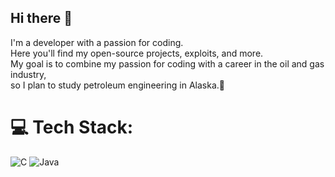 
## Hi there 👋

I'm a developer with a passion for coding. <br>Here you'll find my open-source projects, exploits, and more. <br>My goal is to combine my passion for coding with a career in the oil and gas industry, <br>so I plan to study petroleum engineering in Alaska.🏴󠁵󠁳󠁡󠁫󠁿

# 💻 Tech Stack:
![C](https://img.shields.io/badge/c-%2300599C.svg?style=for-the-badge&logo=c&logoColor=white) ![Java](https://img.shields.io/badge/java-%23ED8B00.svg?style=for-the-badge&logo=openjdk&logoColor=white)

<!-- Proudly created with GPRM ( https://gprm.itsvg.in ) -->
